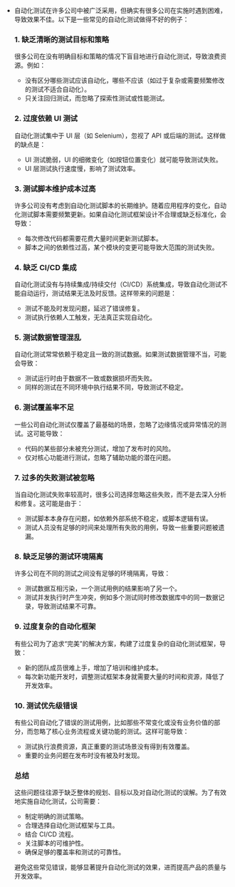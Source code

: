 - 自动化测试在许多公司中被广泛采用，但确实有很多公司在实施时遇到困难，导致效果不佳。以下是一些常见的自动化测试做得不好的例子：

  ### 1. **缺乏清晰的测试目标和策略**

  很多公司在没有明确目标和策略的情况下盲目地进行自动化测试，导致浪费资源。例如：

  - 没有区分哪些测试应该自动化，哪些不应该（如过于复杂或需要频繁修改的测试不适合自动化）。
  - 只关注回归测试，而忽略了探索性测试或性能测试。

  ### 2. **过度依赖 UI 测试**

  自动化测试集中于 UI 层（如 Selenium），忽视了 API 或后端的测试。这样做的缺点是：

  - UI 测试脆弱，UI 的细微变化（如按钮位置变化）就可能导致测试失败。
  - UI 层测试执行速度慢，影响了测试效率。

  ### 3. **测试脚本维护成本过高**

  许多公司没有考虑到自动化测试脚本的长期维护。随着应用程序的变化，自动化测试脚本需要频繁更新。如果自动化测试框架设计不合理或缺乏标准化，会导致：

  - 每次修改代码都需要花费大量时间更新测试脚本。
  - 脚本之间的依赖性过高，某个模块的变更可能导致大范围的测试失败。

  ### 4. **缺乏 CI/CD 集成**

  自动化测试没有与持续集成/持续交付（CI/CD）系统集成，导致自动化测试不能自动运行，测试结果无法及时反馈。这样带来的问题是：

  - 测试不能及时发现问题，延迟了错误修复。
  - 测试执行依赖人工触发，无法真正实现自动化。

  ### 5. **测试数据管理混乱**

  自动化测试常常依赖于稳定且一致的测试数据。如果测试数据管理不当，可能会导致：

  - 测试运行时由于数据不一致或数据损坏而失败。
  - 同样的测试在不同环境中执行结果不同，导致测试不稳定。

  ### 6. **测试覆盖率不足**

  一些公司自动化测试仅覆盖了最基础的场景，忽略了边缘情况或异常情况的测试。这可能导致：

  - 代码的某些部分未被充分测试，增加了发布时的风险。
  - 仅对核心功能进行测试，忽略了辅助功能的潜在问题。

  ### 7. **过多的失败测试被忽略**

  当自动化测试失败率较高时，很多公司选择忽略这些失败，而不是去深入分析和修复。这可能是由于：

  - 测试脚本本身存在问题，如依赖外部系统不稳定，或脚本逻辑有误。
  - 测试人员没有足够的时间来处理所有失败的用例，导致一些重要问题被遗漏。

  ### 8. **缺乏足够的测试环境隔离**

  许多公司在不同的测试之间没有足够的环境隔离，导致：

  - 测试数据互相污染，一个测试用例的结果影响了另一个。
  - 测试并发执行时产生冲突，例如多个测试同时修改数据库中的同一数据记录，导致测试结果不可靠。

  ### 9. **过度复杂的自动化框架**

  有些公司为了追求“完美”的解决方案，构建了过度复杂的自动化测试框架，导致：

  - 新的团队成员很难上手，增加了培训和维护成本。
  - 每次新功能开发时，调整测试框架本身就需要大量的时间和资源，降低了开发效率。

  ### 10. **测试优先级错误**

  有些公司自动化了错误的测试用例，比如那些不常变化或没有业务价值的部分，而忽略了核心业务流程或关键功能的测试。这样可能导致：

  - 测试执行浪费资源，真正重要的测试场景没有得到有效覆盖。
  - 重要的业务问题在发布时没有被及时发现。

  ### 总结

  这些问题往往源于缺乏整体的规划、目标以及对自动化测试的误解。为了有效地实施自动化测试，公司需要：

  - 制定明确的测试策略。
  - 合理选择自动化测试框架与工具。
  - 结合 CI/CD 流程。
  - 关注脚本的可维护性。
  - 确保足够的覆盖率和测试的可靠性。

  避免这些常见错误，能够显著提升自动化测试的效果，进而提高产品的质量与开发效率。